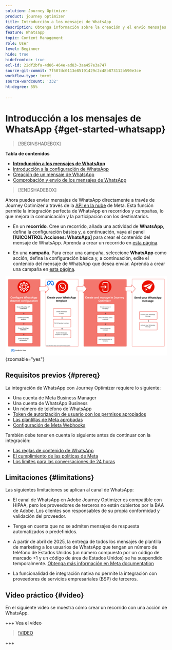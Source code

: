 ```yaml
---
solution: Journey Optimizer
product: journey optimizer
title: Introducción a los mensajes de WhatsApp
description: Obtenga información sobre la creación y el envío mensajes de WhatsApp en Journey Optimizer
feature: Whatsapp
topic: Content Management
role: User
level: Beginner
hide: true
hidefromtoc: true
exl-id: 22df2bfa-4d86-464e-ad83-3aa457e3a747
source-git-commit: 7f507dc0113e85191429c2c48b873112b590e3ce
workflow-type: tm+mt
source-wordcount: '332'
ht-degree: 55%

---
```


# Introducción a los mensajes de WhatsApp {#get-started-whatsapp}

>[!BEGINSHADEBOX]

**Tabla de contenidos**

* **[Introducción a los mensajes de WhatsApp](get-started-whatsapp.md)**
* [Introducción a la configuración de WhatsApp](whatsapp-configuration.md)
* [Creación de un mensaje de WhatsApp](create-whatsapp.md)
* [Comprobación y envío de los mensajes de WhatsApp](send-whatsapp.md)

>[!ENDSHADEBOX]

Ahora puedes enviar mensajes de WhatsApp directamente a través de Journey Optimizer a través de la [API en la nube](https://developers.facebook.com/docs/whatsapp/cloud-api/) de Meta. Esta función permite la integración perfecta de WhatsApp en recorridos y campañas, lo que mejora la comunicación y la participación con los destinatarios.

* En un **recorrido**. Cree un recorrido, añada una actividad de **WhatsApp**, defina la configuración básica y, a continuación, vaya al panel **[!UICONTROL Acciones: WhatsApp]** para crear el contenido del mensaje de WhatsApp. Aprenda a crear un recorrido en [esta página](../building-journeys/journey-gs.md).

* En una **campaña**. Para crear una campaña, seleccione **WhatsApp** como acción, defina la configuración básica y, a continuación, edite el contenido del mensaje de WhatsApp que desea enviar. Aprenda a crear una campaña en [esta página](../campaigns/create-campaign.md#configure).

![](assets/do-not-localize/whatsapp-beta.png){zoomable="yes"}

## Requisitos previos  {#prereq}

La integración de WhatsApp con Journey Optimizer requiere lo siguiente:

* Una cuenta de Meta Business Manager
* Una cuenta de WhatsApp Business
* Un número de teléfono de WhatsApp
* [Token de autorización de usuario con los permisos apropiados](https://developers.facebook.com/blog/post/2022/12/05/auth-tokens/)
* [Las plantillas de Meta aprobadas](https://developers.facebook.com/docs/whatsapp/message-templates/guidelines/)
* [Configuración de Meta Webhooks](https://developers.facebook.com/docs/whatsapp/webhooks/)


También debe tener en cuenta lo siguiente antes de continuar con la integración:

* [Las reglas de contenido de WhatsApp](https://www.whatsapp.com/legal/messaging-guidelines)
* [El cumplimiento de las políticas de Meta](https://www.whatsapp.com/legal)
* [Los límites para las conversaciones de 24 horas](https://developers.facebook.com/docs/whatsapp/messaging-limits/)

## Limitaciones {#limitations}

Las siguientes limitaciones se aplican al canal de WhatsApp:

* El canal de WhatsApp en Adobe Journey Optimizer es compatible con HIPAA, pero los proveedores de terceros no están cubiertos por la BAA de Adobe. Los clientes son responsables de su propia conformidad y validación del proveedor.

* Tenga en cuenta que no se admiten mensajes de respuesta automatizados o predefinidos.

* A partir de abril de 2025, la entrega de todos los mensajes de plantilla de marketing a los usuarios de WhatsApp que tengan un número de teléfono de Estados Unidos (un número compuesto por un código de marcado +1 y un código de área de Estados Unidos) se ha suspendido temporalmente. [Obtenga más información en Meta documentation](https://developers.facebook.com/docs/whatsapp/cloud-api/guides/send-message-templates#per-user-marketing-template-message-limits)

* La funcionalidad de integración nativa no permite la integración con proveedores de servicios empresariales (BSP) de terceros.

## Vídeo práctico {#video}


En el siguiente vídeo se muestra cómo crear un recorrido con una acción de WhatsApp.

+++ Vea el vídeo

>[!VIDEO](https://video.tv.adobe.com/v/3451621?learn=on)

+++
